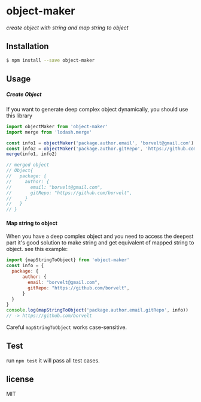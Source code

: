 # object-maker

_create object with string and map string to object_

## Installation

```bash 
$ npm install --save object-maker
```

## Usage
##### Create Object
If you want to generate deep complex object dynamically, you should use this library

```javascript
import objectMaker from 'object-maker'
import merge from 'lodash.merge'

const info1 = objectMaker('package.author.email', 'borvelt@gmail.com')
const info2 = objectMaker('package.author.gitRepo', 'https://github.com/borvelt')
merge(info1, info2)

// merged object
// Object{
//   package: {
//     author: {
//       email: "borvelt@gmail.com",
//       gitRepo: "https://github.com/borvelt",
//     }
//   }
// }
```
#### Map string to object
When you have a deep complex object and you need to access the deepest part 
it's good solution to make string and get equivalent of mapped string to 
object. see this example: 
```javascript
import {mapStringToObject} from 'object-maker'
const info = {
  package: {
      author: {
        email: "borvelt@gmail.com",
        gitRepo: "https://github.com/borvelt",
      }
  }
}
console.log(mapStringToObject('package.author.email.gitRepo', info))
// -> https://github.com/borvelt
```
Careful `mapStringToObject` works case-sensitive.
## Test
run `npm test` it will pass all test cases.
## license
MIT
